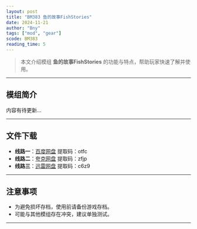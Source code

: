 ```yaml
---
layout: post
title: "BM383 鱼的故事FishStories"
date: 2024-11-21
author: "Bny"
tags: ["mod", "gear"]
scode: BM383
reading_time: 5
---
```


> 本文介绍模组 **鱼的故事FishStories** 的功能与特点，帮助玩家快速了解并使用。

---

## 模组简介

内容有待更新...

---


## 文件下载
- **线路一**：[百度网盘](https://pan.baidu.com/s/1VX2lRc3sFbxb492HN6iBPQ?pwd=otfc)  提取码：otfc  
- **线路二**：[夸克网盘](https://pan.quark.cn/s/74a2b8798be9?pwd=zfjp)  提取码：zfjp  
- **线路三**：[迅雷网盘](https://pan.xunlei.com/s/VOCCbXL0C9p9X5MA-wNlTVG8A1?pwd=c6z9)  提取码：c6z9  

---

## 注意事项
- 为避免损坏存档，使用前请备份游戏存档。
- 可能与其他模组存在冲突，建议单独测试。

---

